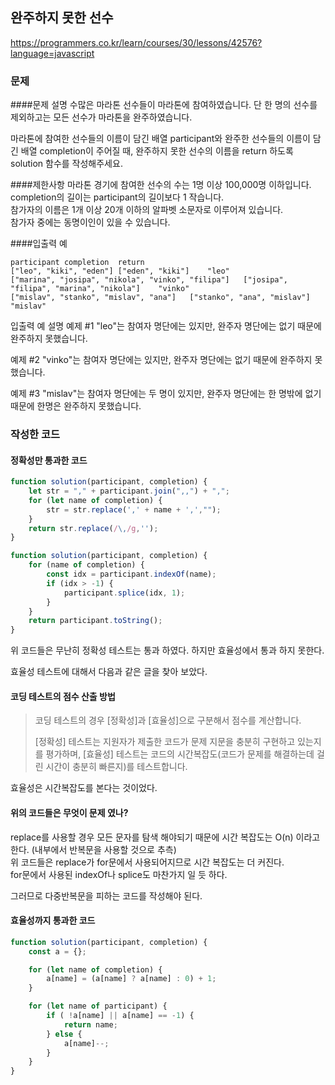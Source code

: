 ## 완주하지 못한 선수
https://programmers.co.kr/learn/courses/30/lessons/42576?language=javascript

### 문제
####문제 설명
수많은 마라톤 선수들이 마라톤에 참여하였습니다. 단 한 명의 선수를 제외하고는 모든 선수가 마라톤을 완주하였습니다.

마라톤에 참여한 선수들의 이름이 담긴 배열 participant와 완주한 선수들의 이름이 담긴 배열 completion이 주어질 때, 완주하지 못한 선수의 이름을 return 하도록 solution 함수를 작성해주세요.

####제한사항
마라톤 경기에 참여한 선수의 수는 1명 이상 100,000명 이하입니다.\
completion의 길이는 participant의 길이보다 1 작습니다.\
참가자의 이름은 1개 이상 20개 이하의 알파벳 소문자로 이루어져 있습니다.\
참가자 중에는 동명이인이 있을 수 있습니다.

####입출력 예
```
participant	completion	return
["leo", "kiki", "eden"]	["eden", "kiki"]	"leo"
["marina", "josipa", "nikola", "vinko", "filipa"]	["josipa", "filipa", "marina", "nikola"]	"vinko"
["mislav", "stanko", "mislav", "ana"]	["stanko", "ana", "mislav"]	"mislav"
```
입출력 예 설명
예제 #1
"leo"는 참여자 명단에는 있지만, 완주자 명단에는 없기 때문에 완주하지 못했습니다.

예제 #2
"vinko"는 참여자 명단에는 있지만, 완주자 명단에는 없기 때문에 완주하지 못했습니다.

예제 #3
"mislav"는 참여자 명단에는 두 명이 있지만, 완주자 명단에는 한 명밖에 없기 때문에 한명은 완주하지 못했습니다.

### 작성한 코드
#### 정확성만 통과한 코드
```javascript
function solution(participant, completion) {
    let str = "," + participant.join(",,") + ",";
    for (let name of completion) {
        str = str.replace(',' + name + ',',"");
    }
    return str.replace(/\,/g,'');
}
```
```javascript
function solution(participant, completion) {
    for (name of completion) {
        const idx = participant.indexOf(name);
        if (idx > -1) {
            participant.splice(idx, 1);
        }
    }
    return participant.toString();
}
```

위 코드들은 무난히 정확성 테스트는 통과 하였다. 하지만 효율성에서 통과 하지 못한다.

효율성 테스트에 대해서 다음과 같은 글을 찾아 보았다.

#### 코딩 테스트의 점수 산출 방법

>코딩 테스트의 경우 [정확성]과 [효율성]으로 구분해서 점수를 계산합니다.
>
>[정확성] 테스트는 지원자가 제출한 코드가 문제 지문을 충분히 구현하고 있는지를 평가하며, [효율성] 테스트는 코드의 시간복잡도(코드가 문제를 해결하는데 걸린 시간이 충분히 빠른지)를 테스트합니다.

효율성은 시간복잡도를 본다는 것이었다.

#### 위의 코드들은 무엇이 문제 였나?
replace를 사용할 경우 모든 문자를 탐색 해야되기 때문에 시간 복잡도는 O(n) 이라고 한다. (내부에서 반복문을 사용할 것으로 추측)\
위 코드들은 replace가 for문에서 사용되어지므로 시간 복잡도는 더 커진다.\
for문에서 사용된 indexOf나 splice도 마찬가지 일 듯 하다.

그러므로 다중반복문을 피하는 코드를 작성해야 된다.

#### 효율성까지 통과한 코드
```javascript
function solution(participant, completion) {
    const a = {};

    for (let name of completion) {
        a[name] = (a[name] ? a[name] : 0) + 1;
    }

    for (let name of participant) {
        if ( !a[name] || a[name] == -1) {
            return name;
        } else {
            a[name]--;
        }
    }
}
```